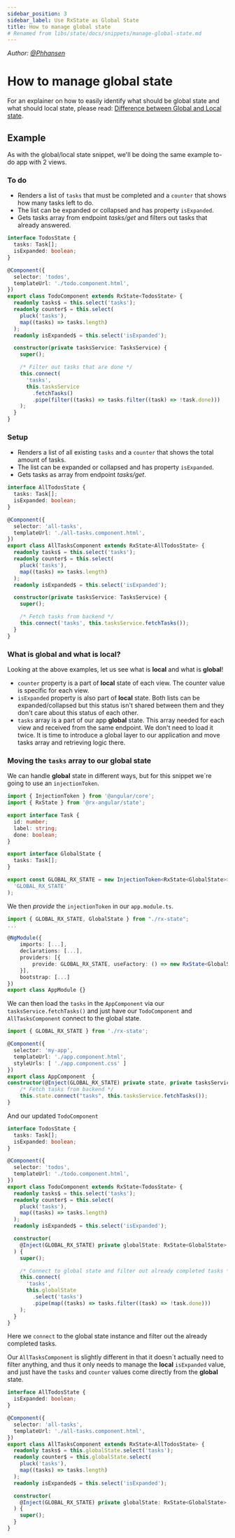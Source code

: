 ```yaml
---
sidebar_position: 3
sidebar_label: Use RxState as Global State
title: How to manage global state
# Renamed from libs/state/docs/snippets/manage-global-state.md
---
```


_Author: [@Phhansen](https://github.com/Phhansen)_

# How to manage global state

For an explainer on how to easily identify what should be global state and what should local state, please read: [Difference between Global and Local state](https://github.com/rx-angular/rx-angular/tree/main/libs/state/docs/snippets/global-state-vs-local-state.md).

## Example

As with the global/local state snippet, we'll be doing the same example to-do app with 2 views.

### To do

- Renders a list of `tasks` that must be completed and a `counter` that shows how many tasks left to do.
- The list can be expanded or collapsed and has property `isExpanded`.
- Gets tasks array from endpoint _tasks/get_ and filters out tasks that already answered.

```typescript
interface TodosState {
  tasks: Task[];
  isExpanded: boolean;
}

@Component({
  selector: 'todos',
  templateUrl: './todo.component.html',
})
export class TodoComponent extends RxState<TodosState> {
  readonly tasks$ = this.select('tasks');
  readonly counter$ = this.select(
    pluck('tasks'),
    map((tasks) => tasks.length)
  );
  readonly isExpanded$ = this.select('isExpanded');

  constructor(private tasksService: TasksService) {
    super();

    /* Filter out tasks that are done */
    this.connect(
      'tasks',
      this.tasksService
        .fetchTasks()
        .pipe(filter((tasks) => tasks.filter((task) => !task.done)))
    );
  }
}
```

### Setup

- Renders a list of all existing `tasks` and a `counter` that shows the total amount of tasks.
- The list can be expanded or collapsed and has property `isExpanded`.
- Gets tasks as array from endpoint _tasks/get_.

```typescript
interface AllTodosState {
  tasks: Task[];
  isExpanded: boolean;
}

@Component({
  selector: 'all-tasks',
  templateUrl: './all-tasks.component.html',
})
export class AllTasksComponent extends RxState<AllTodosState> {
  readonly tasks$ = this.select('tasks');
  readonly counter$ = this.select(
    pluck('tasks'),
    map((tasks) => tasks.length)
  );
  readonly isExpanded$ = this.select('isExpanded');

  constructor(private tasksService: TasksService) {
    super();

    /* Fetch tasks from backend */
    this.connect('tasks', this.tasksService.fetchTasks());
  }
}
```

### What is global and what is local?

Looking at the above examples, let us see what is **local** and what is **global**!

- `counter` property is a part of **local** state of each view. The counter value is specific for each view.
- `isExpanded` property is also part of **local** state. Both lists can be expanded/collapsed but this status isn't shared between them and they don't care about this status of each other.
- `tasks` array is a part of our app **global** state. This array needed for each view and received from the same endpoint. We don't need to load it twice. It is time to introduce a global layer to our application and move tasks array and retrieving logic there.

### Moving the `tasks` array to our **global** state

We can handle **global** state in different ways, but for this snippet we´re going to use an `injectionToken`.

```typescript
import { InjectionToken } from '@angular/core';
import { RxState } from '@rx-angular/state';

export interface Task {
  id: number;
  label: string;
  done: boolean;
}

export interface GlobalState {
  tasks: Task[];
}

export const GLOBAL_RX_STATE = new InjectionToken<RxState<GlobalState>>(
  'GLOBAL_RX_STATE'
);
```

We then _provide_ the `injectionToken` in our `app.module.ts`.

```typescript
import { GLOBAL_RX_STATE, GlobalState } from "./rx-state";
...

@NgModule({
    imports: [...],
    declarations: [...],
    providers: [{
        provide: GLOBAL_RX_STATE, useFactory: () => new RxState<GlobalState>()
    }],
    bootstrap: [...]
})
export class AppModule {}
```

We can then load the `tasks` in the `AppComponent` via our `tasksService.fetchTasks()` and just have our `TodoComponent` and `AllTasksComponent` connect to the global state.

```typescript
import { GLOBAL_RX_STATE } from './rx-state';

@Component({
  selector: 'my-app',
  templateUrl: './app.component.html',
  styleUrls: [ './app.component.css' ]
})
export class AppComponent  {
constructor(@Inject(GLOBAL_RX_STATE) private state, private tasksService: TasksService) {
    /* Fetch tasks from backend */
    this.state.connect("tasks", this.tasksService.fetchTasks());
}
```

And our updated `TodoComponent`

```typescript
interface TodosState {
  tasks: Task[];
  isExpanded: boolean;
}

@Component({
  selector: 'todos',
  templateUrl: './todo.component.html',
})
export class TodoComponent extends RxState<TodosState> {
  readonly tasks$ = this.select('tasks');
  readonly counter$ = this.select(
    pluck('tasks'),
    map((tasks) => tasks.length)
  );
  readonly isExpanded$ = this.select('isExpanded');

  constructor(
    @Inject(GLOBAL_RX_STATE) private globalState: RxState<GlobalState>
  ) {
    super();

    /* Connect to global state and filter out already completed tasks */
    this.connect(
      'tasks',
      this.globalState
        .select('tasks')
        .pipe(map((tasks) => tasks.filter((task) => !task.done)))
    );
  }
}
```

Here we `connect` to the global state instance and filter out the already completed tasks.

Our `AllTasksComponent` is slightly different in that it doesn´t actually need to filter anything, and thus it only needs to manage the **local** `isExpanded` value, and just have the `tasks` and `counter` values come directly from the **global** state.

```typescript
interface AllTodosState {
  isExpanded: boolean;
}

@Component({
  selector: 'all-tasks',
  templateUrl: './all-tasks.component.html',
})
export class AllTasksComponent extends RxState<AllTodosState> {
  readonly tasks$ = this.globalState.select('tasks');
  readonly counter$ = this.globalState.select(
    pluck('tasks'),
    map((tasks) => tasks.length)
  );
  readonly isExpanded$ = this.select('isExpanded');

  constructor(
    @Inject(GLOBAL_RX_STATE) private globalState: RxState<GlobalState>
  ) {
    super();
  }
}
```
